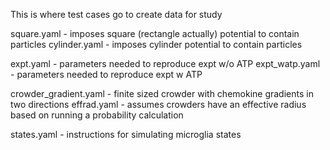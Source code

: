 This is where test cases go to create data for study 

square.yaml - imposes square (rectangle actually) potential to contain particles
cylinder.yaml - imposes cylinder potential to contain particles

expt.yaml - parameters needed to reproduce expt w/o ATP 
expt_watp.yaml - parameters needed to reproduce expt w ATP 


crowder_gradient.yaml - finite sized crowder with chemokine gradients in two directions
effrad.yaml - assumes crowders have an effective radius based on running a probability calculation 

states.yaml - instructions for simulating microglia states 
